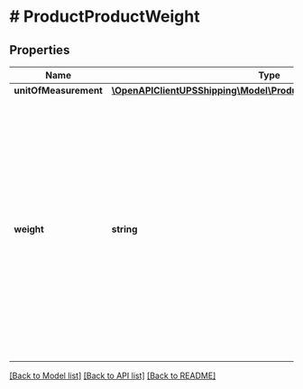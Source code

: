 # # ProductProductWeight

## Properties

Name | Type | Description | Notes
------------ | ------------- | ------------- | -------------
**unitOfMeasurement** | [**\OpenAPIClientUPSShipping\Model\ProductWeightUnitOfMeasurement**](ProductWeightUnitOfMeasurement.md) |  |
**weight** | **string** | Weight of Product.  Applies to CO and EEI forms only. Valid characters are 0-9 and &#39;.&#39; (Decimal point). Limit to 1 digit after the decimal. The maximum length of the field is 5 including &#39;.&#39; and can hold up to 1 decimal place. |

[[Back to Model list]](../../README.md#models) [[Back to API list]](../../README.md#endpoints) [[Back to README]](../../README.md)
